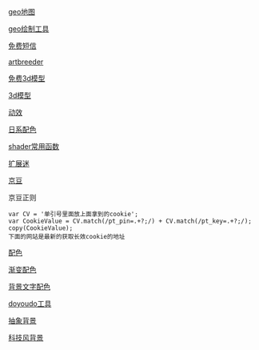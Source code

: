 [geo地图](http://datav.aliyun.com/tools/atlas/)

[geo绘制工具](http://geojson.io/#map=4/26.51/-78.27)

[免费短信](https://www.materialtools.com/SMSContent/1)

[artbreeder](https://www.artbreeder.com/create)

[免费3d模型](https://free3d.com/)

[3d模型](https://sketchfab.com/)

[动效](https://techbrood.com/?o=vote%20DESC&q=)

[日系配色](https://nipponcolors.com/)

[shader常用函数](https://www.cnblogs.com/gonghongmiao/p/10214387.html)

[扩展迷](https://www.extfans.com/)

[京豆](https://bean.m.jd.com/)

京豆正则

```
var CV = '单引号里面放上面拿到的cookie';
var CookieValue = CV.match(/pt_pin=.+?;/) + CV.match(/pt_key=.+?;/);
copy(CookieValue);
下面的网站是最新的获取长效cookie的地址
```

[配色](https://hexpalette.com/)

[渐变配色](https://colorsinspo.com/)

[背景文字配色](https://colorable.jxnblk.com/)

[doyoudo工具](https://www.doyoudo.com/tools)

[抽象背景](https://openbackgrounds.com/)

[科技风背景](https://freellustrations.com/)
